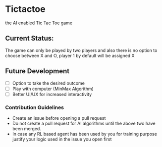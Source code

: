 # Tictactoe
the AI enabled Tic Tac Toe game

## Current Status:
The game can only be played by two players and also there is no option to choose between X and O, player 1 by default will be assigned X

## Future Development
- [ ] Option to take the desired outcome
- [ ] Play with computer (MinMax Algorithm)
- [ ] Better UI/UX for increased interactivity
 
### Contribution Guidelines
- Create an issue before opening a pull request
- Do not create a pull request for AI algorithms until the above two have been merged.
- In case any RL based agent has been used by you for training purpose justify your logic used in the issue you open first

